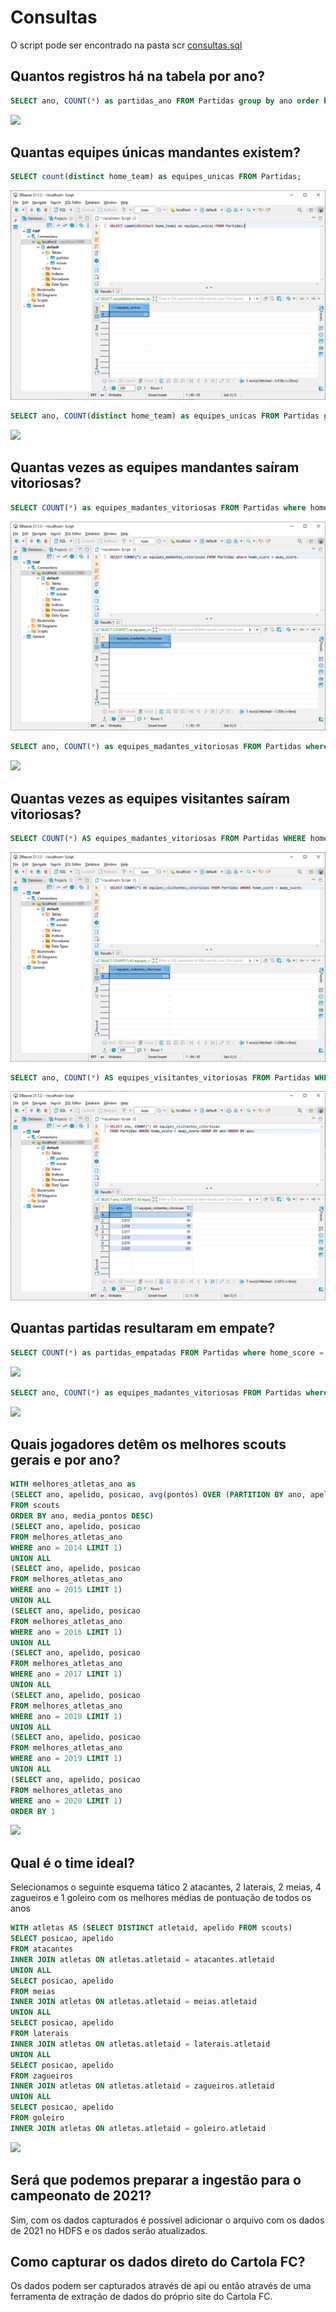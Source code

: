 # Consultas
O script pode ser encontrado na pasta scr [consultas.sql](https://github.com/Edher-Santos-EM/fiap-solution-sprint-1/blob/main/src/consultas.sql)

## Quantos registros há na tabela por ano?
```sql
SELECT ano, COUNT(*) as partidas_ano FROM Partidas group by ano order by ano;
```
<img src="./resultados/quantos_registros_ha_na_tabela_por_ano.png"></img>

##  Quantas equipes únicas mandantes existem?
```sql
SELECT count(distinct home_team) as equipes_unicas FROM Partidas;
```
<img src="./resultados/quantas_equipes_unicas_mandantes_existem.png"></img>

```sql
SELECT ano, COUNT(distinct home_team) as equipes_unicas FROM Partidas group by ano order by ano;
```
<img src="./resultados/quantas_equipes_unicas_mandantes_existem_por_ano.png"></img>

## Quantas vezes as equipes mandantes saíram vitoriosas?
```sql
SELECT COUNT(*) as equipes_madantes_vitoriosas FROM Partidas where home_score > away_score;
```
<img src="./resultados/quantas_vezes_as_equipes_mandantes_sairam_vitoriosas.png"></img>

```sql
SELECT ano, COUNT(*) as equipes_madantes_vitoriosas FROM Partidas where home_score > away_score group by ano order by ano;
```
<img src="./resultados/quantas_vezes_as_equipes_mandantes_sairam_vitoriosas_por_ano.png"></img>

## Quantas vezes as equipes visitantes saíram vitoriosas?
```sql
SELECT COUNT(*) AS equipes_madantes_vitoriosas FROM Partidas WHERE home_score < away_score;
```
<img src="./resultados/quantas_vezes_as_equipes_visitantes_sairam_vitoriosas.png"></img>

```sql
SELECT ano, COUNT(*) AS equipes_visitantes_vitoriosas FROM Partidas WHERE home_score < away_score GROUP BY ano ORDER BY ano;
```
<img src="./resultados/quantas_vezes_as_equipes_visitantes_sairam_vitoriosas_por_ano.png"></img>

## Quantas partidas resultaram em empate?
```sql
SELECT COUNT(*) as partidas_empatadas FROM Partidas where home_score = away_score;
```
<img src="./resultados/quantos_registros_ha_na_tabela.png"></img>

```sql
SELECT ano, COUNT(*) as equipes_madantes_vitoriosas FROM Partidas where home_score = away_score group by ano order by ano;
```
<img src="./resultados/quantos_registros_ha_na_tabela_por_ano.png"></img>

## Quais jogadores detêm os melhores scouts gerais e por ano?

```sql
WITH melhores_atletas_ano as
(SELECT ano, apelido, posicao, avg(pontos) OVER (PARTITION BY ano, apelido) media_pontos
FROM scouts 
ORDER BY ano, media_pontos DESC)
(SELECT ano, apelido, posicao
FROM melhores_atletas_ano
WHERE ano = 2014 LIMIT 1)
UNION ALL
(SELECT ano, apelido, posicao
FROM melhores_atletas_ano
WHERE ano = 2015 LIMIT 1)
UNION ALL
(SELECT ano, apelido, posicao
FROM melhores_atletas_ano
WHERE ano = 2016 LIMIT 1)
UNION ALL
(SELECT ano, apelido, posicao
FROM melhores_atletas_ano
WHERE ano = 2017 LIMIT 1)
UNION ALL
(SELECT ano, apelido, posicao
FROM melhores_atletas_ano
WHERE ano = 2018 LIMIT 1)
UNION ALL
(SELECT ano, apelido, posicao
FROM melhores_atletas_ano
WHERE ano = 2019 LIMIT 1)
UNION ALL
(SELECT ano, apelido, posicao
FROM melhores_atletas_ano
WHERE ano = 2020 LIMIT 1)
ORDER BY 1
```

<img src="./resultados/quais_jogadores_detem_os_melhores_scouts_gerais_e_por_ano.png"></img>


## Qual é o time ideal?

Selecionamos o seguinte esquema tático 2 atacantes, 2 laterais, 2 meias, 4 zagueiros e 1 goleiro com os melhores médias de pontuação de todos os anos

```sql
WITH atletas AS (SELECT DISTINCT atletaid, apelido FROM scouts)
SELECT posicao, apelido 
FROM atacantes
INNER JOIN atletas ON atletas.atletaid = atacantes.atletaid 
UNION ALL 	
SELECT posicao, apelido 
FROM meias
INNER JOIN atletas ON atletas.atletaid = meias.atletaid 
UNION ALL 
SELECT posicao, apelido 
FROM laterais
INNER JOIN atletas ON atletas.atletaid = laterais.atletaid 
UNION ALL 
SELECT posicao, apelido 
FROM zagueiros
INNER JOIN atletas ON atletas.atletaid = zagueiros.atletaid 
UNION ALL 
SELECT posicao, apelido 
FROM goleiro
INNER JOIN atletas ON atletas.atletaid = goleiro.atletaid 
```
<img src="./resultados/qual_e_o_time_ideal.png"></img>


## Será que podemos preparar a ingestão para o campeonato de 2021?
Sim, com os dados capturados é possível adicionar o arquivo com os dados de 2021 no HDFS e os dados serão atualizados.

## Como capturar os dados direto do Cartola FC?
Os dados podem ser capturados através de api ou então através de uma ferramenta de extração de dados do próprio site do Cartola FC.
